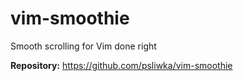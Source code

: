 # vim-smoothie

Smooth scrolling for Vim done right

**Repository:** <https://github.com/psliwka/vim-smoothie>

<!-- vim: set ft=markdown: -->